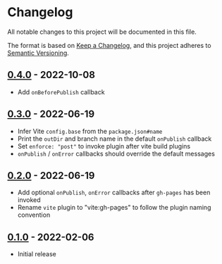 # Changelog

All notable changes to this project will be documented in this file.

The format is based on [Keep a Changelog](https://keepachangelog.com/en/1.0.0/),
and this project adheres to [Semantic Versioning](https://semver.org/spec/v2.0.0.html).

## [0.4.0](https://github.com/metonym/vite-plugin-gh-pages/releases/tag/v0.4.0) - 2022-10-08

- Add `onBeforePublish` callback

## [0.3.0](https://github.com/metonym/vite-plugin-gh-pages/releases/tag/v0.3.0) - 2022-06-19

- Infer Vite `config.base` from the `package.json#name`
- Print the `outDir` and branch name in the default `onPublish` callback
- Set `enforce: "post"` to invoke plugin after vite build plugins
- `onPublish` / `onError` callbacks should override the default messages

## [0.2.0](https://github.com/metonym/vite-plugin-gh-pages/releases/tag/v0.2.0) - 2022-06-19

- Add optional `onPublish`, `onError` callbacks after `gh-pages` has been invoked
- Rename `vite` plugin to "vite:gh-pages" to follow the plugin naming convention

## [0.1.0](https://github.com/metonym/vite-plugin-gh-pages/releases/tag/v0.1.0) - 2022-02-06

- Initial release

